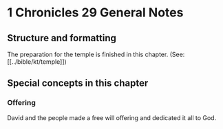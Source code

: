 # 1 Chronicles 29 General Notes
## Structure and formatting

The preparation for the temple is finished in this chapter. (See: [[../bible/kt/temple]])

## Special concepts in this chapter

### Offering
David and the people made a free will offering and dedicated it all to God.